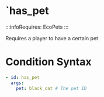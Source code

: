 # `has_pet
:::infoRequires:
EcoPets
:::

Requires a player to have a certain pet
# Condition Syntax
```yaml
- id: has_pet
  args:
    pet: black_cat # The pet ID
```
